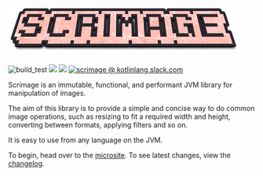 ![logo](docs/logo.png)
=======

![build_test](https://github.com/sksamuel/scrimage/workflows/build_test/badge.svg)
[<img src="https://img.shields.io/maven-central/v/com.sksamuel.scrimage/scrimage-core.svg?label=latest%20release"/>](http://search.maven.org/#search%7Cga%7C1%7Ca%3A%22scrimage-core)
[<img src="https://img.shields.io/nexus/s/https/s01.oss.sonatype.org/com.sksamuel.scrimage/scrimage-core.svg?label=latest%20snapshot"/>](https://central.sonatype.com/repository/maven-snapshots/com/sksamuel/scrimage)
[![scrimage @ kotlinlang.slack.com](https://img.shields.io/static/v1?label=slack&message=scrimage&color=yellow&logo=slack)](https://kotlinlang.slack.com/archives/C01CEL2JCQJ)


Scrimage is an immutable, functional, and performant JVM library for manipulation of images.

The aim of this library is to provide a simple and concise way to do common image operations, such as resizing to fit
 a required width and height, converting between formats, applying filters and so on.

It is easy to use from any language on the JVM.

To begin, head over to the [microsite](https://sksamuel.github.io/scrimage).
To see latest changes, view the [changelog](https://sksamuel.github.io/scrimage/changelog/).
